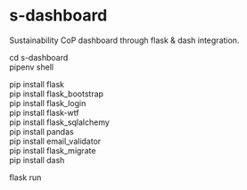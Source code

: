 # s-dashboard

Sustainability CoP dashboard through flask & dash integration.

cd s-dashboard <br />
pipenv shell <br />

pip install flask <br />
pip install flask_bootstrap <br />
pip install flask_login <br />
pip install flask-wtf <br />
pip install flask_sqlalchemy <br />
pip install pandas <br />
pip install email_validator <br />
pip install flask_migrate <br />
pip install dash <br />


flask run
